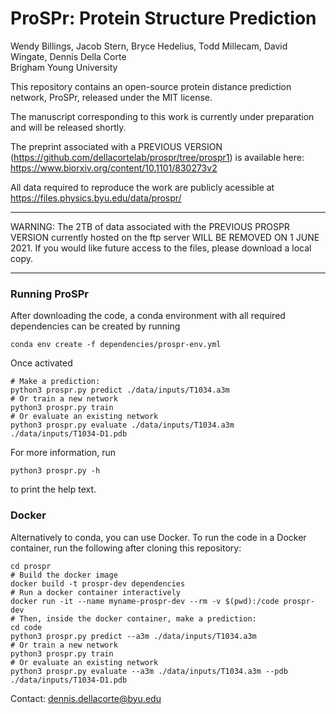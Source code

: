 # ProSPr: Protein Structure Prediction
Wendy Billings, Jacob Stern, Bryce Hedelius, Todd Millecam, David Wingate, Dennis Della Corte   
Brigham Young University     

This repository contains an open-source protein distance prediction network, ProSPr, released under the MIT license.

The manuscript corresponding to this work is currently under preparation and will be released shortly.

The preprint associated with a PREVIOUS VERSION (https://github.com/dellacortelab/prospr/tree/prospr1) is available here: https://www.biorxiv.org/content/10.1101/830273v2  

All data required to reproduce the work are publicly acessible at https://files.physics.byu.edu/data/prospr/

*************************************
WARNING: The 2TB of data associated with the PREVIOUS PROSPR VERSION currently hosted on the ftp server WILL BE REMOVED ON 1 JUNE 2021. If you would like future access to the files, please download a local copy.
*************************************

### Running ProSPr

After downloading the code, a conda environment with all required dependencies can be created by running    
```
conda env create -f dependencies/prospr-env.yml
```   
Once activated
```
# Make a prediction:
python3 prospr.py predict ./data/inputs/T1034.a3m
# Or train a new network
python3 prospr.py train
# Or evaluate an existing network
python3 prospr.py evaluate ./data/inputs/T1034.a3m ./data/inputs/T1034-D1.pdb
```
For more information, run    
```
python3 prospr.py -h
```
to print the help text.   


### Docker
Alternatively to conda, you can use Docker. To run the code in a Docker container, run the following after cloning this repository:
```
cd prospr
# Build the docker image
docker build -t prospr-dev dependencies
# Run a docker container interactively
docker run -it --name myname-prospr-dev --rm -v $(pwd):/code prospr-dev
# Then, inside the docker container, make a prediction:
cd code
python3 prospr.py predict --a3m ./data/inputs/T1034.a3m
# Or train a new network
python3 prospr.py train
# Or evaluate an existing network
python3 prospr.py evaluate --a3m ./data/inputs/T1034.a3m --pdb ./data/inputs/T1034-D1.pdb
```

Contact: dennis.dellacorte@byu.edu
